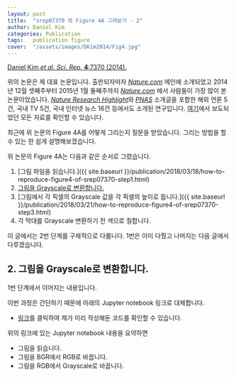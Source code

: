 ```yaml
---
layout: post
title:  "srep07370 의 Figure 4A 그려보기 - 2"
author: Daniel Kim
categories: Publication
tags:	publication figure
cover:  "/assets/images/DKim2014/Fig4.jpg"
---
```


[Daniel Kim *et al.* *Sci. Rep.* **4**:7370 (2014).](https://www.nature.com/articles/srep07370)

위의 논문은 제 대표 논문입니다. 출판되자마자 [*Nature.com*](https://www.nature.com/) 메인에 소개되었고 2014년 12월 셋째주부터 2015년 1월 둘째주까지 [*Nature.com*](https://www.nature.com/) 에서 사람들이 가장 많이 본 논문이었습니다. [*Nature Research Highlight*](http://www.natureasia.com/en/research/highlight/9640)와 [*PNAS*](http://www.pnas.org/content/112/25/7619.full) 소개글을 포함한 해외 언론 5건, 국내 TV 5건, 국내 인터넷 뉴스 16건 등에서도 소개된 연구입니다. [여기](http://danielykim.me/papers/DKim2014/)에서 보도되었던 모든 자료를 확인할 수 있습니다.

최근에 위 논문의 Figure 4A를 어떻게 그리는지 질문을 받았습니다. 그리는 방법을 할 수 있는 한 쉽게 설명해보겠습니다.

위 논문의 Figure 4A는 다음과 같은 순서로 그렸습니다.

1. [그림 파일을 읽습니다.]({{ site.baseurl }}/publication/2018/03/18/how-to-reproduce-figure4-of-srep07370-step1.html)
2. <U>그림을 Grayscale로 변환합니다.</U>
3. [그림에서 각 픽셀의 Grayscale 값을 각 픽셀의 높이로 둡니다.]({{ site.baseurl }}/publication/2018/03/21/how-to-reproduce-figure4-of-srep07370-step3.html)
4. 각 막대를 Grayscale 변환하기 전 색으로 칠합니다.

이 글에서는 2번 단계를 구체적으로 다룹니다. 1번은 이미 다뤘고 나머지는 다음 글에서 다루겠습니다.


## 2. 그림을 Grayscale로 변환합니다.
1번 단계에서 이어지는 내용입니다.

이번 과정은 간단하기 때문에 아래의 Jupyter notebook 링크로 대체합니다.

- [링크](https://github.com/danielykim-dev/reproduce-my-figures/blob/master/DKim2014-srep07370/2%20-%20%EA%B7%B8%EB%A6%BC%EC%9D%84%20grayscale%EB%A1%9C%20%EB%B3%80%ED%99%98%ED%95%98%EA%B8%B0.ipynb)를 클릭하여 제가 미리 작성해둔 코드를 확인할 수 있습니다. 

위의 링크에 있는 Jupyter notebook 내용을 요약하면 
- 그림을 읽습니다.
- 그림을 BGR에서 RGB로 바꿉니다.
- 그림을 RGB에서 Grayscale로 바꿉니다.

